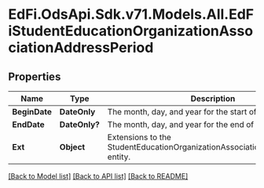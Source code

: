# EdFi.OdsApi.Sdk.v71.Models.All.EdFiStudentEducationOrganizationAssociationAddressPeriod

## Properties

Name | Type | Description | Notes
------------ | ------------- | ------------- | -------------
**BeginDate** | **DateOnly** | The month, day, and year for the start of the period. | 
**EndDate** | **DateOnly?** | The month, day, and year for the end of the period. | [optional] 
**Ext** | **Object** | Extensions to the StudentEducationOrganizationAssociationAddressPeriod entity. | [optional] 

[[Back to Model list]](../README.md#documentation-for-models) [[Back to API list]](../README.md#documentation-for-api-endpoints) [[Back to README]](../README.md)

